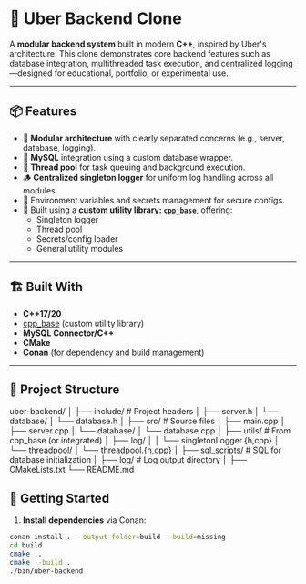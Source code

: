 # 🚗 Uber Backend Clone

A **modular backend system** built in modern **C++**, inspired by Uber's architecture. This clone demonstrates core backend features such as database integration, multithreaded task execution, and centralized logging—designed for educational, portfolio, or experimental use.

---

## 📦 Features

- 🔧 **Modular architecture** with clearly separated concerns (e.g., server, database, logging).
- 💾 **MySQL** integration using a custom database wrapper.
- 🧵 **Thread pool** for task queuing and background execution.
- 🪵 **Centralized singleton logger** for uniform log handling across all modules.
- 📂 Environment variables and secrets management for secure configs.
- 🧱 Built using a **custom utility library: [`cpp_base`](https://github.com/prrathnayake/cpp-base)**, offering:
  - Singleton logger
  - Thread pool
  - Secrets/config loader
  - General utility modules

---

## 🏗️ Built With

- **C++17/20**
- [cpp_base](https://github.com/prrathnayake/cpp-base) (custom utility library)
- **MySQL Connector/C++**
- **CMake**
- **Conan** (for dependency and build management)

---

## 📁 Project Structure
uber-backend/
│
├── include/ # Project headers
│ ├── server.h
│ └── database/
│ └── database.h
│
├── src/ # Source files
│ ├── main.cpp
│ ├── server.cpp
│ └── database/
│ └── database.cpp
│
├── utils/ # From cpp_base (or integrated)
│ ├── log/
│ │ └── singletonLogger.{h,cpp}
│ └── threadpool/
│ └── threadpool.{h,cpp}
│
├── sql_scripts/ # SQL for database initialization
│
├── log/ # Log output directory
│
├── CMakeLists.txt
└── README.md

## 🚀 Getting Started

1. **Install dependencies** via Conan:

```bash
conan install . --output-folder=build --build=missing
cd build
cmake ..
cmake --build .
./bin/uber-backend



